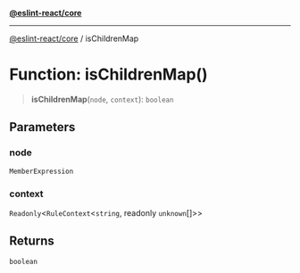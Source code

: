 [**@eslint-react/core**](../README.md)

***

[@eslint-react/core](../README.md) / isChildrenMap

# Function: isChildrenMap()

> **isChildrenMap**(`node`, `context`): `boolean`

## Parameters

### node

`MemberExpression`

### context

`Readonly`\<`RuleContext`\<`string`, readonly `unknown`[]\>\>

## Returns

`boolean`
